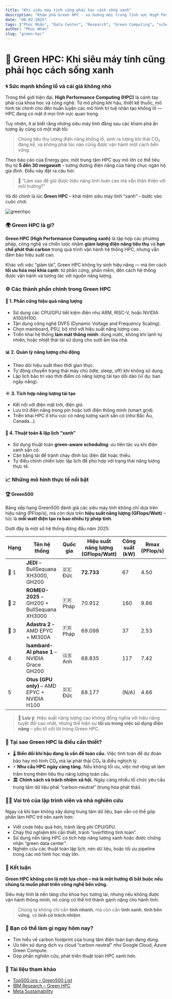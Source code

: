 ```yaml
---
title: "Khi siêu máy tính cũng phải học cách sống xanh"
description: "Khám phá Green HPC - xu hướng mới trong lĩnh vực High Performance Computing, giúp giảm tiêu thụ năng lượng và phát thải CO₂."
date: "08-02-2025"
tags: ["Phúc Nhân", "Data Center", "Research", "Green Computing", "scheduling", "HPC", "sustainability"]
author: "Phúc Nhân"
slug: "green-hpc"
---
```


# 🌱 Green HPC: Khi siêu máy tính cũng phải học cách sống xanh

### 🌀 Sức mạnh khổng lồ và cái giá không nhỏ

Trong thế giới hiện đại, **High Performance Computing (HPC)** là cánh tay phải của khoa học và công nghệ. Từ mô phỏng khí hậu, thiết kế thuốc, mô hình tài chính cho đến huấn luyện các mô hình trí tuệ nhân tạo khổng lồ — HPC đang có mặt ở mọi lĩnh vực quan trọng.

Tuy nhiên, ít ai biết rằng những siêu máy tính đằng sau các khám phá ấn tượng ấy cũng có một mặt tối:

> Chúng tiêu thụ lượng điện năng khổng lồ, sinh ra lượng khí thải CO₂ đáng kể, và không phải lúc nào cũng được vận hành một cách bền vững.

Theo báo cáo của Energy.gov, một trung tâm HPC quy mô lớn có thể tiêu thụ từ **5 đến 30 megawatt** – tương đương điện năng của hàng chục ngàn hộ gia đình. Điều này đặt ra câu hỏi:

> 💭 “Làm sao để giữ được hiệu năng tính toán cao mà vẫn thân thiện với môi trường?”

Và đó chính là lúc **Green HPC** – khái niệm siêu máy tính “xanh” – bước vào cuộc chơi.

![greenhpc](https://i.postimg.cc/9FhDWMYQ/Thi-t-k-ch-a-c-t-n.png)

### 🌍 Green HPC là gì?

**Green HPC (High Performance Computing xanh)** là tập hợp các phương pháp, công nghệ và chiến lược nhằm **giảm lượng điện năng tiêu thụ** và **hạn chế phát thải carbon** trong quá trình vận hành hệ thống HPC, nhưng vẫn đảm bảo hiệu suất cao.

Khác với việc “giảm tải”, Green HPC không hy sinh hiệu năng — mà tìm cách **tối ưu hóa mọi khía cạnh**: từ phần cứng, phần mềm, đến cách hệ thống được vận hành và tương tác với nguồn năng lượng.

### ⚙️ Các thành phần chính trong Green HPC

#### 🔧 1. **Phần cứng hiệu quả năng lượng**

* Sử dụng các CPU/GPU tiết kiệm điện như ARM, RISC-V, hoặc NVIDIA A100/H100.
* Tận dụng công nghệ DVFS (Dynamic Voltage and Frequency Scaling).
* Chọn mainboard, PSU, bộ nhớ với hiệu suất năng lượng cao.
* Triển khai hệ thống **làm mát thông minh**: dùng nước, không khí lạnh tự nhiên, hoặc nhiệt thải tái sử dụng cho sưởi ấm tòa nhà.

#### 📊 2. **Quản lý năng lượng chủ động**

* Theo dõi hiệu suất theo thời gian thực.
* Tự động chuyển trạng thái máy chủ (idle, sleep, off) khi không sử dụng.
* Lập lịch bảo trì vào thời điểm có năng lượng tái tạo dồi dào (ví dụ: ban ngày nắng).

#### ☀️ 3. **Tích hợp năng lượng tái tạo**

* Kết nối với điện mặt trời, điện gió.
* Lưu trữ điện năng trong pin hoặc lưới điện thông minh (smart grid).
* Triển khai HPC ở khu vực có năng lượng sạch sẵn có (như Bắc Âu, Canada...).

#### 🧠 4. **Thuật toán & lập lịch “xanh”**

* Sử dụng thuật toán **green-aware scheduling**: ưu tiên tác vụ khi điện xanh sẵn có.
* Cân bằng tải để tránh chạy đỉnh lúc điện đắt hoặc thiếu.
* Tự điều chỉnh chiến lược lập lịch để phù hợp với trạng thái năng lượng thực tế.

### 📈 Những mô hình thực tế nổi bật

#### 🏆 Green500

Bảng xếp hạng Green500 đánh giá các siêu máy tính không chỉ dựa trên hiệu năng (PFlop/s), mà còn dựa trên **hiệu suất năng lượng (GFlops/Watt)** – tức là **mỗi watt điện tạo ra bao nhiêu tỷ phép tính**.

Dưới đây là một số hệ thống đứng đầu năm 2025:

| Hạng | Tên hệ thống                                 | Quốc gia  | Hiệu suất năng lượng (GFlops/Watt) | Công suất (kW) | Rmax (PFlop/s) |
| ---- | -------------------------------------------- | --------- | ---------------------------------- | -------------- | -------------- |
| 🥇 1 | **JEDI** – BullSequana XH3000, GH200         | 🇩🇪 Đức  | **72.733**                         | 67             | 4.50           |
| 🥈 2 | **ROMEO-2025** – GH200 + BullSequana XH3000  | 🇫🇷 Pháp | 70.912                             | 160            | 9.86           |
| 🥉 3 | **Adastra 2** – AMD EPYC + MI300A            | 🇫🇷 Pháp | 69.098                             | 37             | 2.53           |
| 4    | **Isambard-AI phase 1** – NVIDIA Grace GH200 | 🇬🇧 Anh  | 68.835                             | 117            | 7.42           |
| 5    | **Otus (GPU only)** – AMD EPYC + NVIDIA H100 | 🇩🇪 Đức  | 68.177                             | (N/A)          | 4.66           |

> 📌 **Lưu ý**: Hiệu suất năng lượng cao không đồng nghĩa với hiệu năng tuyệt đối cao nhất, nhưng thể hiện sự **tối ưu trong việc sử dụng điện năng** – yếu tố cốt lõi trong Green HPC.

### 🎯 Tại sao Green HPC là điều cần thiết?

* 🌡️ **Biến đổi khí hậu đang là vấn đề toàn cầu.** Việc tính toán để dự đoán bão hay mô hình CO₂ mà lại phát thải CO₂ là điều nghịch lý.
* ⚡ **Nhu cầu HPC ngày càng tăng.** Nếu không tối ưu, việc mở rộng sẽ làm trầm trọng thêm tiêu thụ năng lượng toàn cầu.
* 🏛️ **Chính sách và trách nhiệm xã hội.** Ngày càng nhiều tổ chức yêu cầu trung tâm dữ liệu phải “carbon-neutral” (trung hòa phát thải).

### 🧑‍💻 Vai trò của lập trình viên và nhà nghiên cứu

Ngay cả khi bạn không xây dựng trung tâm dữ liệu, bạn vẫn có thể góp phần làm HPC trở nên xanh hơn:

* Viết code hiệu quả hơn, tránh lãng phí CPU/GPU.
* Chạy thử nghiệm khi cần thiết, tránh “overfitting tính toán”.
* Sử dụng nền tảng HPC có tích hợp năng lượng xanh hoặc được chứng nhận “green data center”.
* Nghiên cứu các thuật toán lập lịch, nén dữ liệu, hoặc tối ưu pipeline trong các mô hình học máy lớn.

### 🧾 Kết luận

**Green HPC không còn là một lựa chọn – mà là một hướng đi bắt buộc nếu chúng ta muốn phát triển công nghệ bền vững.**

Siêu máy tính là nền tảng cho khoa học tương lai, nhưng nếu không được vận hành thông minh, nó cũng có thể trở thành gánh nặng cho hành tinh.

> Chúng ta không chỉ cần **tính nhanh**, mà còn cần **tính xanh**, **tính bền vững**, và **tính có trách nhiệm**.

### 📌 Bạn có thể làm gì ngay hôm nay?

* Tìm hiểu về carbon footprint của trung tâm điện toán bạn đang dùng.
* Ưu tiên sử dụng dịch vụ cloud “carbon neutral” như Google Cloud, Azure Green Compute.
* Góp phần nghiên cứu, phát triển thuật toán HPC xanh hơn.

### 📎 Tài liệu tham khảo

* [Top500.org – Green500 List](https://www.top500.org/green500/)
* [IBM Research – Green HPC](https://research.ibm.com/blog/green-hpc)
* [Meta Sustainability](https://sustainability.fb.com/)
